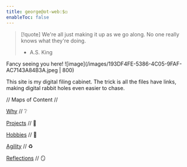 ```yaml
---
title: george@ot-web:$◻️
enableToc: false
---
```

> [!quote]
> We're all just making it up as 
> we go along. No one really knows 
> what they're doing.
>- A.S. King

Fancy seeing you here! 
![image](/images/193DF4FE-5386-4C05-9FAF-AC7143A84B3A.jpeg | 800)

This site is my digital filing cabinet. 
The trick is all the files have links, making digital rabbit holes even easier to chase. 

// Maps of Content //

[Why](/notes/why.md) // ❔

[Projects](/notes/projects.md) // 🧩

[Hobbies](/notes/hobbies.md) // 🎸

[Agility](/notes/agility.md) // ♻️

[Reflections](/notes/reflections.md) // 🪞
